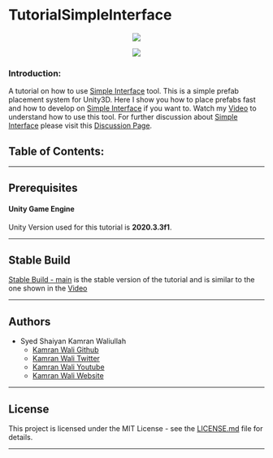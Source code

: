 # TutorialSimpleInterface

<p align="center"><img src="https://imgur.com/iQ08Djb.png"></p>

<p align="center"><a href="https://youtu.be/TiChA9fTR-4" target="_blank"><img src="https://imgur.com/gaq4sQt.png"></a></p>

### Introduction:
A tutorial on how to use [Simple Interface](https://github.com/deadlykam/SimpleInterface) tool. This is a simple prefab placement system for Unity3D. Here I show you how to place prefabs fast and how to develop on [Simple Interface](https://github.com/deadlykam/SimpleInterface) if you want to. Watch my [Video]() to understand how to use this tool. For further discussion about [Simple Interface](https://github.com/deadlykam/SimpleInterface) please visit this [Discussion Page](https://github.com/deadlykam/SimpleInterface/discussions).

## Table of Contents:
***
## Prerequisites
#### Unity Game Engine
Unity Version used for this tutorial is **2020.3.3f1**.
***
## Stable Build
[Stable Build - main](https://github.com/deadlykam/TutorialSimpleInterface) is the stable version of the tutorial and is similar to the one shown in the [Video]()
***
## Authors
- Syed Shaiyan Kamran Waliullah 
  - [Kamran Wali Github](https://github.com/deadlykam)
  - [Kamran Wali Twitter](https://twitter.com/KamranWaliDev)
  - [Kamran Wali Youtube](https://www.youtube.com/channel/UCkm-BgvswLViigPWrMo8pjg)
  - [Kamran Wali Website](https://deadlykam.github.io/)
***
## License
This project is licensed under the MIT License - see the [LICENSE.md](LICENSE) file for details.
***
